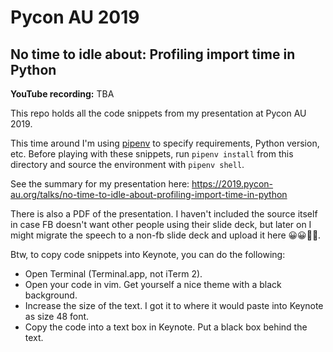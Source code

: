 # Pycon AU 2019
## No time to idle about: Profiling import time in Python

**YouTube recording:** TBA

This repo holds all the code snippets from my presentation at Pycon AU 2019.

This time around I'm using [pipenv](https://github.com/pypa/pipenv) to specify requirements, Python version, etc. Before playing with these snippets, run `pipenv install` from this directory and source the environment with `pipenv shell`.

See the summary for my presentation here: https://2019.pycon-au.org/talks/no-time-to-idle-about-profiling-import-time-in-python 

There is also a PDF of the presentation. I haven't included the source itself in case FB doesn't want other people using their slide deck, but later on I might migrate the speech to a non-fb slide deck and upload it here 😀😀🐍🐍.

Btw, to copy code snippets into Keynote, you can do the following:
- Open Terminal (Terminal.app, not iTerm 2).
- Open your code in vim. Get yourself a nice theme with a black background.
- Increase the size of the text. I got it to where it would paste into Keynote as size 48 font.
- Copy the code into a text box in Keynote. Put a black box behind the text.
